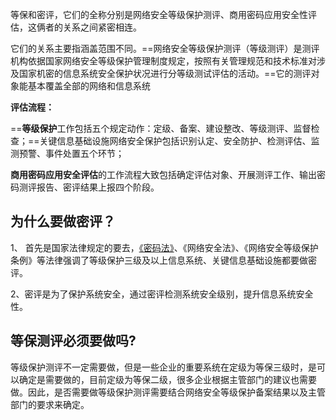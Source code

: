 等保和密评，它们的全称分别是网络安全等级保护测评、商用密码应用安全性评估，这俩者的关系之间紧密相连。

它们的关系主要指涵盖范围不同。==网络安全等级保护测评（等级测评）是测评机构依据国家网络安全等级保护管理制度规定，按照有关管理规范和技术标准对涉及国家机密的信息系统安全保护状况进行分等级测试评估的活动。==它的测评对象能基本覆盖全部的网络和信息系统

**评估流程：**

==**等级保护**工作包括五个规定动作：定级、备案、建设整改、等级测评、监督检查；==关键信息基础设施网络安全保护包括识别认定、安全防护、检测评估、监测预警、事件处置五个环节；

**商用密码应用安全评估**的工作流程大致包括确定评估对象、开展测评工作、输出密码测评报告、密评结果上报四个阶段。

## 为什么要做密评？

1、 首先是国家法律规定的要去，[《密码法》](https://zhida.zhihu.com/search?content_id=220350200&content_type=Article&match_order=1&q=%E3%80%8A%E5%AF%86%E7%A0%81%E6%B3%95%E3%80%8B&zhida_source=entity)、《网络安全法》、《网络安全等级保护条例》等法律强调了等级保护三级及以上信息系统、关键信息基础设施都要做密评。

2、密评是为了保护系统安全，通过密评检测系统安全级别，提升信息系统安全性。

## 等保测评必须要做吗?

等级保护测评不一定需要做，但是一些企业的重要系统在定级为等保三级时，是可以确定是需要做的，目前定级为等保二级，很多企业根据主管部门的建议也需要做。因此，是否需要做等级保护测评需要结合网络安全等级保护备案结果以及主管部门的要求来确定。